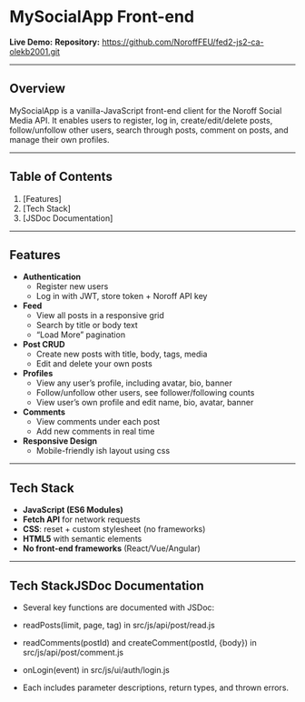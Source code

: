 # MySocialApp Front-end

**Live Demo:** 
**Repository:** https://github.com/NoroffFEU/fed2-js2-ca-olekb2001.git

---

## Overview

MySocialApp is a vanilla-JavaScript front-end client for the Noroff Social Media API. It enables users to register, log in, create/edit/delete posts, follow/unfollow other users, search through posts, comment on posts, and manage their own profiles.

---

## Table of Contents

1. [Features]
2. [Tech Stack]
3. [JSDoc Documentation]

---

## Features

- **Authentication**  
  - Register new users  
  - Log in with JWT, store token + Noroff API key  
- **Feed**  
  - View all posts in a responsive grid  
  - Search by title or body text  
  - “Load More” pagination  
- **Post CRUD**  
  - Create new posts with title, body, tags, media  
  - Edit and delete your own posts  
- **Profiles**  
  - View any user’s profile, including avatar, bio, banner  
  - Follow/unfollow other users, see follower/following counts  
  - View user’s own profile and edit name, bio, avatar, banner  
- **Comments**  
  - View comments under each post  
  - Add new comments in real time  
- **Responsive Design**  
  - Mobile-friendly ish layout using css

---

## Tech Stack

- **JavaScript (ES6 Modules)**  
- **Fetch API** for network requests  
- **CSS**: reset + custom stylesheet (no frameworks)  
- **HTML5** with semantic elements  
- **No front-end frameworks** (React/Vue/Angular)  

---


## Tech StackJSDoc Documentation

- Several key functions are documented with JSDoc:

- readPosts(limit, page, tag) in src/js/api/post/read.js

- readComments(postId) and createComment(postId, {body}) in src/js/api/post/comment.js

- onLogin(event) in src/js/ui/auth/login.js

- Each includes parameter descriptions, return types, and thrown errors.
